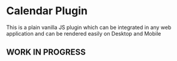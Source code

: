 # Calendar Plugin

This is a plain vanilla JS plugin which can be integrated in any web application and can be rendered easily on Desktop and Mobile

## WORK IN PROGRESS
